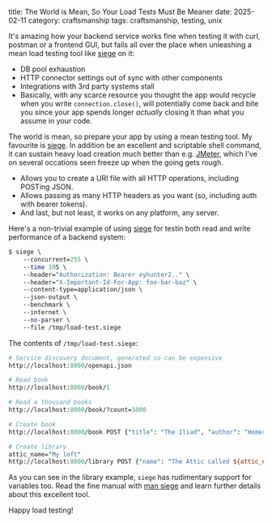 title: The World is Mean, So Your Load Tests Must Be Meaner
date: 2025-02-11
category: craftsmanship
tags: craftsmanship, testing, unix

It's amazing how your backend service works fine when testing it with
curl, postman or a frontend GUI, but fails all over the place when
unleashing a mean load testing tool like
[siege](https://www.joedog.org/siege-manual/) on it:

- DB pool exhaustion
- HTTP connector settings out of sync with other components
- Integrations with 3rd party systems stall
- Basically, with any scarce resource you thought the app would
  recycle when you write `connection.close()`, will potentially come
  back and bite you since your app spends longer _actually_ closing it
  than what you assume in your code.

The world is mean, so prepare your app by using a mean testing
tool. My favourite is
[siege](https://www.joedog.org/siege-manual/). In addition be an
excellent and scriptable shell command, it can sustain heavy load
creation much better than e.g. [JMeter](https://jmeter.apache.org/),
which I've on several occations seen freeze up when the going gets
rough.

- Allows you to create a URI file with all HTTP operations, including
  POSTing JSON.
- Allows passing as many HTTP headers as you want (so, including auth
  with bearer tokens).
- And last, but not least, it works on any platform, any server.

Here's a non-trivial example of using
[siege](https://www.joedog.org/siege-manual/) for testin both read and
write performance of a backend system:

```perl
$ siege \
    --concurrent=255 \
    --time 10S \
    --header="Authorization: Bearer eyhunter2.." \
    --header="X-Important-Id-For-App: foo-bar-baz" \
    --content-type=application/json \
    --json-output \
    --benchmark \
    --internet \
    --no-parser \
    --file /tmp/load-test.siege
```

The contents of `/tmp/load-test.siege`:
```perl
# Service discovery document, generated so can be expensive
http://localhost:8000/openapi.json

# Read book
http://localhost:8000/book/1

# Read a thousand books
http://localhost:8000/book/?count=1000

# Create book
http://localhost:8000/book POST {"title": "The Iliad", "author": "Homer"}

# Create library
attic_name="My loft"
http://localhost:8000/library POST {"name": "The Attic called ${attic_name}"}
```

As you can see in the library example, `siege` has rudimentary support
for variables too. Read the fine manual with [man
siege](https://man.archlinux.org/man/siege.1.en) and learn further
details about this excellent tool.

Happy load testing!

